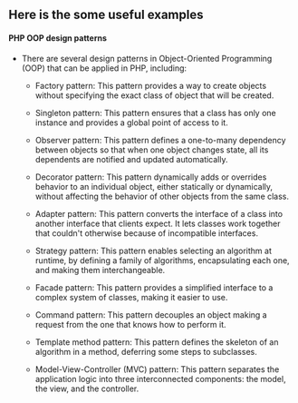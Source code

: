 ## Here is the some useful examples

#### PHP OOP design patterns
- There are several design patterns in Object-Oriented Programming (OOP) that can be applied in PHP, including:
    * Factory pattern: This pattern provides a way to create objects without specifying the exact class of object that will be created.

    * Singleton pattern: This pattern ensures that a class has only one instance and provides a global point of access to it.

    * Observer pattern: This pattern defines a one-to-many dependency between objects so that when one object changes state, all its dependents are notified and updated automatically.

    * Decorator pattern: This pattern dynamically adds or overrides behavior to an individual object, either statically or dynamically, without affecting the behavior of other objects from the same class.

    * Adapter pattern: This pattern converts the interface of a class into another interface that clients expect. It lets classes work together that couldn't otherwise because of incompatible interfaces.

    * Strategy pattern: This pattern enables selecting an algorithm at runtime, by defining a family of algorithms, encapsulating each one, and making them interchangeable.

    * Facade pattern: This pattern provides a simplified interface to a complex system of classes, making it easier to use.

    * Command pattern: This pattern decouples an object making a request from the one that knows how to perform it.

    * Template method pattern: This pattern defines the skeleton of an algorithm in a method, deferring some steps to subclasses.

    * Model-View-Controller (MVC) pattern: This pattern separates the application logic into three interconnected components: the model, the view, and the controller.
